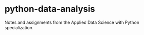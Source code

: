 # python-data-analysis

Notes and assignments from the Applied Data Science with Python specialization.
